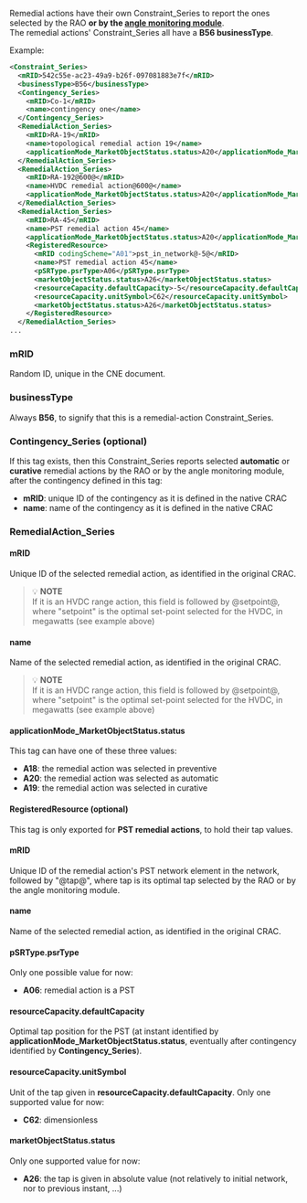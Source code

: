 Remedial actions have their own Constraint_Series to report the ones selected by the RAO **or by the 
[angle monitoring module](/docs/engine/monitoring/angle-monitoring)**.     
The remedial actions' Constraint_Series all have a **B56 businessType**.

Example:
~~~xml
<Constraint_Series>
  <mRID>542c55e-ac23-49a9-b26f-097081883e7f</mRID>
  <businessType>B56</businessType>
  <Contingency_Series>
    <mRID>Co-1</mRID>
    <name>contingency one</name>
  </Contingency_Series>
  <RemedialAction_Series>
    <mRID>RA-19</mRID>
    <name>topological remedial action 19</name>
    <applicationMode_MarketObjectStatus.status>A20</applicationMode_MarketObjectStatus.status>
  </RemedialAction_Series>
  <RemedialAction_Series>
    <mRID>RA-192@600@</mRID>
    <name>HVDC remedial action@600@</name>
    <applicationMode_MarketObjectStatus.status>A20</applicationMode_MarketObjectStatus.status>
  </RemedialAction_Series>
  <RemedialAction_Series>
    <mRID>RA-45</mRID>
    <name>PST remedial action 45</name>
    <applicationMode_MarketObjectStatus.status>A20</applicationMode_MarketObjectStatus.status>
    <RegisteredResource>
      <mRID codingScheme="A01">pst_in_network@-5@</mRID>
      <name>PST remedial action 45</name>
      <pSRType.psrType>A06</pSRType.psrType>
      <marketObjectStatus.status>A26</marketObjectStatus.status>
      <resourceCapacity.defaultCapacity>-5</resourceCapacity.defaultCapacity>
      <resourceCapacity.unitSymbol>C62</resourceCapacity.unitSymbol>
      <marketObjectStatus.status>A26</marketObjectStatus.status>
    </RegisteredResource>
  </RemedialAction_Series>
...
~~~

### mRID
Random ID, unique in the CNE document.

### businessType
Always **B56**, to signify that this is a remedial-action Constraint_Series.

### Contingency_Series (optional)
If this tag exists, then this Constraint_Series reports selected **automatic** or **curative** remedial actions by 
the RAO or by the angle monitoring module, after the contingency defined in this tag:
- **mRID**: unique ID of the contingency as it is defined in the native CRAC
- **name**: name of the contingency as it is defined in the native CRAC

### RemedialAction_Series

#### mRID
Unique ID of the selected remedial action, as identified in the original CRAC.
> 💡  **NOTE**  
> If it is an HVDC range action, this field is followed by @setpoint@, where "setpoint" is the optimal set-point
> selected for the HVDC, in megawatts (see example above)

#### name
Name of the selected remedial action, as identified in the original CRAC.
> 💡  **NOTE**  
> If it is an HVDC range action, this field is followed by @setpoint@, where "setpoint" is the optimal set-point
> selected for the HVDC, in megawatts (see example above)

#### applicationMode_MarketObjectStatus.status
This tag can have one of these three values:
- **A18**: the remedial action was selected in preventive
- **A20**: the remedial action was selected as automatic
- **A19**: the remedial action was selected in curative

#### RegisteredResource (optional)
This tag is only exported for **PST remedial actions**, to hold their tap values.

#### mRID
Unique ID of the remedial action's PST network element in the network, followed by "@tap@", where tap is its optimal 
tap selected by the RAO or by the angle monitoring module.

#### name
Name of the selected remedial action, as identified in the original CRAC.

#### pSRType.psrType
Only one possible value for now:
- **A06**: remedial action is a PST

#### resourceCapacity.defaultCapacity
Optimal tap position for the PST (at instant identified by **applicationMode_MarketObjectStatus.status**, eventually after 
contingency identified by **Contingency_Series**).

#### resourceCapacity.unitSymbol
Unit of the tap given in **resourceCapacity.defaultCapacity**. Only one supported value for now:
- **C62**: dimensionless

#### marketObjectStatus.status
Only one supported value for now:
- **A26**: the tap is given in absolute value (not relatively to initial network, nor to previous instant, ...)
